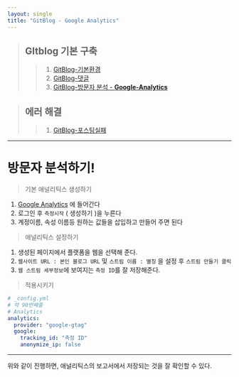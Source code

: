 ```yaml
---
layout: single
title: "GitBlog - Google Analytics"
---
```


> ## GItblog 기본 구축
>
> > 1.  [GitBlog-기본환경]({{site.url}}/GitBlog-기본환경)
> > 1.  [GitBlog-댓글]({{site.url}}/GitBlog-댓글)
> > 1.  [GitBlog-방문자 분석 - **Google-Analytics**]({{site.url}}/GitBlog-Google-Analytics)

> ## 에러 해결
>
> > 1.  [GitBlog-포스팅실패]({{site.url}}/GitBlog-포스팅실패)

---

# 방문자 분석하기!

> 기본 애널리틱스 생성하기

1. [Google Analytics](https://analytics.google.com) 에 들어간다
1. 로그인 후 `측정시작` ( 생성하기 )을 누른다
1. 계정이름, 속성 이름등 원하는 값들을 삽입하고 만들어 주면 된다

> 애널리틱스 설정하기

1. 생성된 페이지에서 플랫폼을 웹을 선택해 준다.
1. `웹사이트 URL : 본인 블로그 URL` 및 `스트림 이름 : 별칭` 을 설정 후 `스트림 만들기 클릭`
1. `웹 스트림 세부정보`에 보여지는 `측정 ID`를 잘 저장해준다.

> 적용시키기

```yml
# _config.yml
# 약 90번째줄
# Analytics
analytics:
  provider: "google-gtag"
  google:
    tracking_id: "측정 ID"
    anonymize_ip: false
```

---

위와 같이 진행하면, 애널리틱스의 보고서에서 저장되는 것을 잘 확인할 수 있다.
